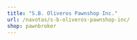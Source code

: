 ```yaml
---
title: "S.B. Oliveros Pawnshop Inc."
url: /navotas/s-b-oliveros-pawnshop-inc/
shop: pawnbroker
---
```

